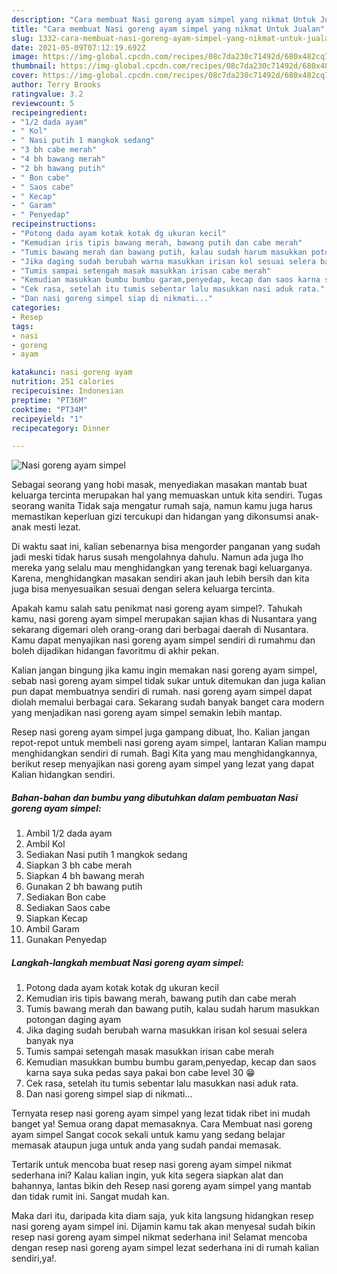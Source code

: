 ```yaml
---
description: "Cara membuat Nasi goreng ayam simpel yang nikmat Untuk Jualan"
title: "Cara membuat Nasi goreng ayam simpel yang nikmat Untuk Jualan"
slug: 1332-cara-membuat-nasi-goreng-ayam-simpel-yang-nikmat-untuk-jualan
date: 2021-05-09T07:12:19.692Z
image: https://img-global.cpcdn.com/recipes/08c7da230c71492d/680x482cq70/nasi-goreng-ayam-simpel-foto-resep-utama.jpg
thumbnail: https://img-global.cpcdn.com/recipes/08c7da230c71492d/680x482cq70/nasi-goreng-ayam-simpel-foto-resep-utama.jpg
cover: https://img-global.cpcdn.com/recipes/08c7da230c71492d/680x482cq70/nasi-goreng-ayam-simpel-foto-resep-utama.jpg
author: Terry Brooks
ratingvalue: 3.2
reviewcount: 5
recipeingredient:
- "1/2 dada ayam"
- " Kol"
- " Nasi putih 1 mangkok sedang"
- "3 bh cabe merah"
- "4 bh bawang merah"
- "2 bh bawang putih"
- " Bon cabe"
- " Saos cabe"
- " Kecap"
- " Garam"
- " Penyedap"
recipeinstructions:
- "Potong dada ayam kotak kotak dg ukuran kecil"
- "Kemudian iris tipis bawang merah, bawang putih dan cabe merah"
- "Tumis bawang merah dan bawang putih, kalau sudah harum masukkan potongan daging ayam"
- "Jika daging sudah berubah warna masukkan irisan kol sesuai selera banyak nya"
- "Tumis sampai setengah masak masukkan irisan cabe merah"
- "Kemudian masukkan bumbu bumbu garam,penyedap, kecap dan saos karna saya suka pedas saya pakai bon cabe level 30 😁"
- "Cek rasa, setelah itu tumis sebentar lalu masukkan nasi aduk rata."
- "Dan nasi goreng simpel siap di nikmati..."
categories:
- Resep
tags:
- nasi
- goreng
- ayam

katakunci: nasi goreng ayam 
nutrition: 251 calories
recipecuisine: Indonesian
preptime: "PT36M"
cooktime: "PT34M"
recipeyield: "1"
recipecategory: Dinner

---
```



![Nasi goreng ayam simpel](https://img-global.cpcdn.com/recipes/08c7da230c71492d/680x482cq70/nasi-goreng-ayam-simpel-foto-resep-utama.jpg)

Sebagai seorang yang hobi masak, menyediakan masakan mantab buat keluarga tercinta merupakan hal yang memuaskan untuk kita sendiri. Tugas seorang  wanita Tidak saja mengatur rumah saja, namun kamu juga harus memastikan keperluan gizi tercukupi dan hidangan yang dikonsumsi anak-anak mesti lezat.

Di waktu  saat ini, kalian sebenarnya bisa mengorder panganan yang sudah jadi meski tidak harus susah mengolahnya dahulu. Namun ada juga lho mereka yang selalu mau menghidangkan yang terenak bagi keluarganya. Karena, menghidangkan masakan sendiri akan jauh lebih bersih dan kita juga bisa menyesuaikan sesuai dengan selera keluarga tercinta. 



Apakah kamu salah satu penikmat nasi goreng ayam simpel?. Tahukah kamu, nasi goreng ayam simpel merupakan sajian khas di Nusantara yang sekarang digemari oleh orang-orang dari berbagai daerah di Nusantara. Kamu dapat menyajikan nasi goreng ayam simpel sendiri di rumahmu dan boleh dijadikan hidangan favoritmu di akhir pekan.

Kalian jangan bingung jika kamu ingin memakan nasi goreng ayam simpel, sebab nasi goreng ayam simpel tidak sukar untuk ditemukan dan juga kalian pun dapat membuatnya sendiri di rumah. nasi goreng ayam simpel dapat diolah memalui berbagai cara. Sekarang sudah banyak banget cara modern yang menjadikan nasi goreng ayam simpel semakin lebih mantap.

Resep nasi goreng ayam simpel juga gampang dibuat, lho. Kalian jangan repot-repot untuk membeli nasi goreng ayam simpel, lantaran Kalian mampu menghidangkan sendiri di rumah. Bagi Kita yang mau menghidangkannya, berikut resep menyajikan nasi goreng ayam simpel yang lezat yang dapat Kalian hidangkan sendiri.

<!--inarticleads1-->

##### Bahan-bahan dan bumbu yang dibutuhkan dalam pembuatan Nasi goreng ayam simpel:

1. Ambil 1/2 dada ayam
1. Ambil  Kol
1. Sediakan  Nasi putih 1 mangkok sedang
1. Siapkan 3 bh cabe merah
1. Siapkan 4 bh bawang merah
1. Gunakan 2 bh bawang putih
1. Sediakan  Bon cabe
1. Sediakan  Saos cabe
1. Siapkan  Kecap
1. Ambil  Garam
1. Gunakan  Penyedap




<!--inarticleads2-->

##### Langkah-langkah membuat Nasi goreng ayam simpel:

1. Potong dada ayam kotak kotak dg ukuran kecil
1. Kemudian iris tipis bawang merah, bawang putih dan cabe merah
1. Tumis bawang merah dan bawang putih, kalau sudah harum masukkan potongan daging ayam
1. Jika daging sudah berubah warna masukkan irisan kol sesuai selera banyak nya
1. Tumis sampai setengah masak masukkan irisan cabe merah
1. Kemudian masukkan bumbu bumbu garam,penyedap, kecap dan saos karna saya suka pedas saya pakai bon cabe level 30 😁
1. Cek rasa, setelah itu tumis sebentar lalu masukkan nasi aduk rata.
1. Dan nasi goreng simpel siap di nikmati...




Ternyata resep nasi goreng ayam simpel yang lezat tidak ribet ini mudah banget ya! Semua orang dapat memasaknya. Cara Membuat nasi goreng ayam simpel Sangat cocok sekali untuk kamu yang sedang belajar memasak ataupun juga untuk anda yang sudah pandai memasak.

Tertarik untuk mencoba buat resep nasi goreng ayam simpel nikmat sederhana ini? Kalau kalian ingin, yuk kita segera siapkan alat dan bahannya, lantas bikin deh Resep nasi goreng ayam simpel yang mantab dan tidak rumit ini. Sangat mudah kan. 

Maka dari itu, daripada kita diam saja, yuk kita langsung hidangkan resep nasi goreng ayam simpel ini. Dijamin kamu tak akan menyesal sudah bikin resep nasi goreng ayam simpel nikmat sederhana ini! Selamat mencoba dengan resep nasi goreng ayam simpel lezat sederhana ini di rumah kalian sendiri,ya!.


